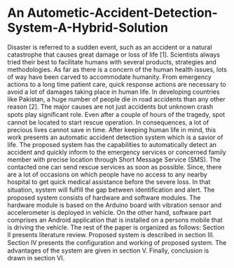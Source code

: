 # An Autometic-Accident-Detection-System-A-Hybrid-Solution


Disaster is referred to a sudden event, such as an accident or a natural catastrophe that causes great damage or loss of life [1]. Scientists always tried their best to facilitate humans with several products, strategies and methodologies. As far as there is a concern of the human health issues, lots of way have been carved to accommodate humanity. From emergency actions to a long time patient care, quick response actions are necessary to avoid a lot of damages taking place in human life. In developing countries like Pakistan, a huge number of people die in road accidents than any other reason [2]. The major causes are not just accidents but unknown crash spots play signiﬁcant role. Even after a couple of hours of the tragedy, spot cannot be located to start rescue operation. In consequences, a lot of precious lives cannot save in time. After keeping human life in mind, this work presents an automatic accident detection system which is a savior of life. The proposed system has the capabilities to automatically detect an accident and quickly inform to the emergency services or concerned family member with precise location through Short Message Service (SMS). The contacted one can send rescue services as soon as possible. Since, there are a lot of occasions on which people have no access to any nearby hospital to get quick medical assistance
before the severe loss. In that situation, system will fulﬁll the gap between identiﬁcation and alert. The proposed system consists of hardware and software modules. The hardware module is based on the Arduino board with vibration sensor and accelerometer is deployed in vehicle. On the other hand, software part comprises an Android application that is installed on a persons mobile that is driving the vehicle. The rest of the paper is organized as follows: Section II presents literature review. Proposed system is described in section III. Section IV presents the conﬁguration and working of proposed system. The advantages of the system are given in section V. Finally, conclusion is drawn in section VI. 
